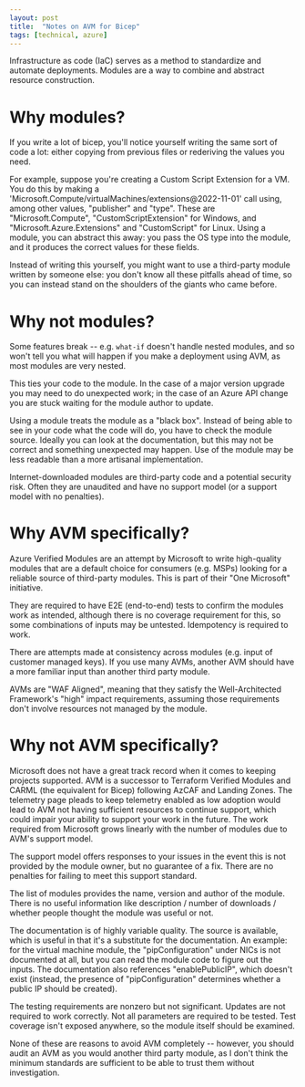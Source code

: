 ```yaml
---
layout: post
title:  "Notes on AVM for Bicep"
tags: [technical, azure]
---
```


Infrastructure as code (IaC) serves as a method to standardize and automate deployments. Modules are a way to combine and abstract resource construction.

# Why modules?

If you write a lot of bicep, you'll notice yourself writing the same sort of code a lot: either copying from previous files or rederiving the values you need.

For example, suppose you're creating a Custom Script Extension for a VM. You do this by making a 'Microsoft.Compute/virtualMachines/extensions@2022-11-01' call using, among other values, "publisher" and "type". These are "Microsoft.Compute", "CustomScriptExtension" for Windows, and "Microsoft.Azure.Extensions" and "CustomScript" for Linux. Using a module, you can abstract this away: you pass the OS type into the module, and it produces the correct values for these fields.

Instead of writing this yourself, you might want to use a third-party module written by someone else: you don't know all these pitfalls ahead of time, so you can instead stand on the shoulders of the giants who came before.

# Why not modules?

Some features break -- e.g. `what-if` doesn't handle nested modules, and so won't tell you what will happen if you make a deployment using AVM, as most modules are very nested.

This ties your code to the module. In the case of a major version upgrade you may need to do unexpected work; in the case of an Azure API change you are stuck waiting for the module author to update.

Using a module treats the module as a "black box". Instead of being able to see in your code what the code will do, you have to check the module source. Ideally you can look at the documentation, but this may not be correct and something unexpected may happen. Use of the module may be less readable than a more artisanal implementation.

Internet-downloaded modules are third-party code and a potential security risk. Often they are unaudited and have no support model (or a support model with no penalties).

# Why AVM specifically?

Azure Verified Modules are an attempt by Microsoft to write high-quality modules that are a default choice for consumers (e.g. MSPs) looking for a reliable source of third-party modules. This is part of their "One Microsoft" initiative.

They are required to have E2E (end-to-end) tests to confirm the modules work as intended, although there is no coverage requirement for this, so some combinations of inputs may be untested. Idempotency is required to work.

There are attempts made at consistency across modules (e.g. input of customer managed keys). If you use many AVMs, another AVM should have a more familiar input than another third party module.

AVMs are "WAF Aligned", meaning that they satisfy the Well-Architected Framework's "high" impact requirements, assuming those requirements don't involve resources not managed by the module.

# Why not AVM specifically?

Microsoft does not have a great track record when it comes to keeping projects supported. AVM is a successor to Terraform Verified Modules and CARML (the equivalent for Bicep) following AzCAF and Landing Zones. The telemetry page pleads to keep telemetry enabled as low adoption would lead to AVM not having sufficient resources to continue support, which could impair your ability to support your work in the future. The work required from Microsoft grows linearly with the number of modules due to AVM's support model.

The support model offers responses to your issues in the event this is not provided by the module owner, but no guarantee of a fix. There are no penalties for failing to meet this support standard.

The list of modules provides the name, version and author of the module. There is no useful information like description / number of downloads / whether people thought the module was useful or not.

The documentation is of highly variable quality. The source is available, which is useful in that it's a substitute for the documentation. An example: for the virtual machine module, the "pipConfiguration" under NICs is not documented at all, but you can read the module code to figure out the inputs. The documentation also references "enablePublicIP", which doesn't exist (instead, the presence of "pipConfiguration" determines whether a public IP should be created).

The testing requirements are nonzero but not significant. Updates are not required to work correctly. Not all parameters are required to be tested. Test coverage isn't exposed anywhere, so the module itself should be examined.

None of these are reasons to avoid AVM completely -- however, you should audit an AVM as you would another third party module, as I don't think the minimum standards are sufficient to be able to trust them without investigation.
